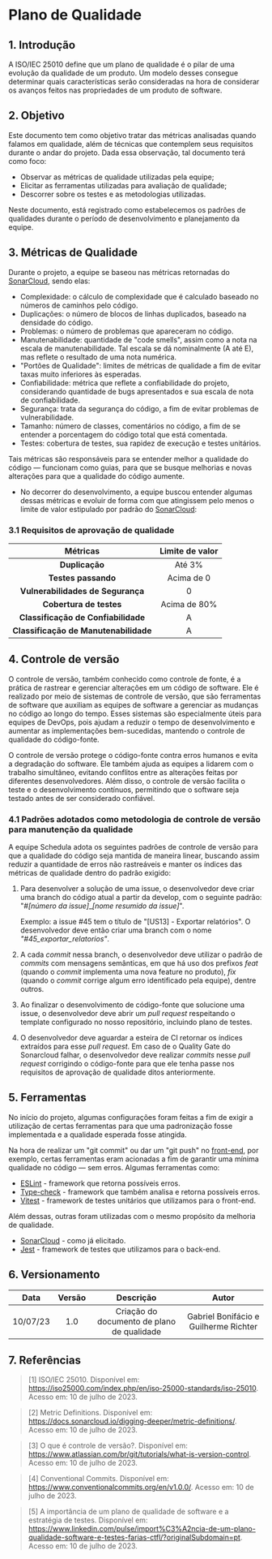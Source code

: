 # Plano de Qualidade

## 1. Introdução

A ISO/IEC 25010 define que um plano de qualidade é o pilar de uma evolução da qualidade de um produto. Um modelo desses consegue determinar quais características serão consideradas na hora de considerar os avanços feitos nas propriedades de um produto de software.

## 2. Objetivo

Este documento tem como objetivo tratar das métricas analisadas quando falamos em qualidade, além de técnicas que contemplem seus requisitos durante o andar do projeto. Dada essa observação, tal documento terá como foco:

- Observar as métricas de qualidade utilizadas pela equipe;
- Elicitar as ferramentas utilizadas para avaliação de qualidade;
- Descorrer sobre os testes e as metodologias utilizadas.

Neste documento, está registrado como estabelecemos os padrões de qualidades durante o período de desenvolvimento e planejamento da equipe.

## 3. Métricas de Qualidade

Durante o projeto, a equipe se baseou nas métricas retornadas do [SonarCloud](https://docs.sonarcloud.io/digging-deeper/metric-definitions/), sendo elas:

- Complexidade: o cálculo de complexidade que é calculado baseado no números de caminhos pelo código. 
- Duplicações: o número de blocos de linhas duplicados, baseado na densidade do código.
- Problemas: o número de problemas que apareceram no código.
- Manutenabilidade: quantidade de "code smells", assim como a nota na escala de manutenabilidade. Tal escala se dá nominalmente (A até E), mas reflete o resultado de uma nota numérica.
- "Portões de Qualidade": limites de métricas de qualidade a fim de evitar taxas muito inferiores às esperadas.
- Confiabilidade: métrica que reflete a confiabilidade do projeto, considerando quantidade de bugs apresentados e sua escala de nota de confiabilidade.
- Segurança: trata da segurança do código, a fim de evitar problemas de vulnerabilidade.
- Tamanho: número de classes, comentários no código, a fim de se entender a porcentagem do código total que está comentada.
- Testes: cobertura de testes, sua rapidez de execução e testes unitários.

Tais métricas são responsáveis para se entender melhor a qualidade do código — funcionam como guias, para que se busque melhorias e novas alterações para que a qualidade do código aumente.

- No decorrer do desenvolvimento, a equipe buscou entender algumas dessas métricas e evoluir de forma com que atingissem pelo menos o limite de valor estipulado por padrão do [SonarCloud](https://docs.sonarcloud.io/improving/quality-gates/):

### 3.1 Requisitos de aprovação de qualidade

<center>

**Métricas** | **Limite de valor** 
:---------------:                     | :-----------:
**Duplicação**                        |  Até 3%
**Testes passando**                   |  Acima de 0
**Vulnerabilidades de Segurança**     |  0  
**Cobertura de testes**               |  Acima de 80%
**Classificação de Confiabilidade**   |  A     
**Classificação de Manutenabilidade** |  A

</center>

## 4. Controle de versão

O controle de versão, também conhecido como controle de fonte, é a prática de rastrear e gerenciar alterações em um código de software. Ele é realizado por meio de sistemas de controle de versão, que são ferramentas de software que auxiliam as equipes de software a gerenciar as mudanças no código ao longo do tempo. Esses sistemas são especialmente úteis para equipes de DevOps, pois ajudam a reduzir o tempo de desenvolvimento e aumentar as implementações bem-sucedidas, mantendo o controle de qualidade do código-fonte.

O controle de versão protege o código-fonte contra erros humanos e evita a degradação do software. Ele também ajuda as equipes a lidarem com o trabalho simultâneo, evitando conflitos entre as alterações feitas por diferentes desenvolvedores. Além disso, o controle de versão facilita o teste e o desenvolvimento contínuos, permitindo que o software seja testado antes de ser considerado confiável.

### 4.1 Padrões adotados como metodologia de controle de versão para manutenção da qualidade

A equipe Schedula adota os seguintes padrões de controle de versão para que a qualidade do código seja mantida de maneira linear, buscando assim reduzir a quantidade de erros não rastreáveis e manter os índices das métricas de qualidade dentro do padrão exigido:

1. Para desenvolver a solução de uma issue, o desenvolvedor deve criar uma branch do código atual a partir da develop, com o seguinte padrão: "#*[número da issue]*_*[nome resumido da issue]*". 

    Exemplo: a issue #45 tem o título de "[US13] - Exportar relatórios". O desenvolvedor deve então criar uma branch com o nome *"#45_exportar_relatorios"*.

2. A cada *commit* nessa branch, o desenvolvedor deve utilizar o padrão de *commits* com mensagens semânticas, em que há uso dos prefixos *feat* (quando o *commit* implementa uma nova feature no produto), *fix* (quando o *commit* corrige algum erro identificado pela equipe), dentre outros.

3. Ao finalizar o desenvolvimento de código-fonte que solucione uma issue, o desenvolvedor deve abrir um *pull request* respeitando o template configurado no nosso repositório, incluindo plano de testes.

4. O desenvolvedor deve aguardar a esteira de CI retornar os índices extraídos para esse *pull request*. Em caso de o Quality Gate do Sonarcloud falhar, o desenvolvedor deve realizar *commits* nesse *pull request* corrigindo o código-fonte para que ele tenha passe nos requisitos de aprovação de qualidade ditos anteriormente.


## 5. Ferramentas

No início do projeto, algumas configurações foram feitas a fim de exigir a utilização de certas ferramentas para que uma padronização fosse implementada e a qualidade esperada fosse atingida.

Na hora de realizar um "git commit" ou dar um "git push" no [front-end](https://github.com/fga-eps-mds/2023-1-schedula-front), por exemplo, certas ferramentas eram acionadas a fim de garantir uma mínima qualidade no código — sem erros. Algumas ferramentas como:

- [ESLint](https://eslint.org/) - framework que retorna possíveis erros.
- [Type-check](https://www.npmjs.com/package/type-check) - framework que também analisa e retorna possíveis erros.
- [Vitest](https://vitest.dev/) - framework de testes unitários que utilizamos para o front-end.

Além dessas, outras foram utilizadas com o mesmo propósito da melhoria de qualidade.

- [SonarCloud](https://docs.sonarcloud.io/) - como já elicitado.
- [Jest](https://jestjs.io/pt-BR/) - framework de testes que utilizamos para o back-end.

</center>

## 6. Versionamento

<center>

|    Data    | Versão |            Descrição             |      Autor      |
| :--------: | :----: | :------------------------------: | :-------------: |
|  10/07/23  |  1.0   |  Criação do documento de plano de qualidade | Gabriel Bonifácio e Guilherme Richter |

</center>

## 7. Referências

> [1] ISO/IEC 25010. Disponível em: <https://iso25000.com/index.php/en/iso-25000-standards/iso-25010>. Acesso em: 10 de julho de 2023.

> [2] Metric Definitions. Disponível em: <https://docs.sonarcloud.io/digging-deeper/metric-definitions/>. Acesso em: 10 de julho de 2023.

> [3] O que é controle de versão?. Disponível em: <https://www.atlassian.com/br/git/tutorials/what-is-version-control>. Acesso em: 10 de julho de 2023.

> [4] Conventional Commits. Disponível em: <https://www.conventionalcommits.org/en/v1.0.0/>. Acesso em: 10 de julho de 2023.

> [5] A importância de um plano de qualidade de software e a estratégia de testes. Disponível em: <https://www.linkedin.com/pulse/import%C3%A2ncia-de-um-plano-qualidade-software-e-testes-farias-ctfl/?originalSubdomain=pt>. Acesso em: 10 de julho de 2023.